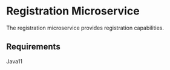 Registration Microservice
=========================

The registration microservice provides registration capabilities.

Requirements
------------
Java11

